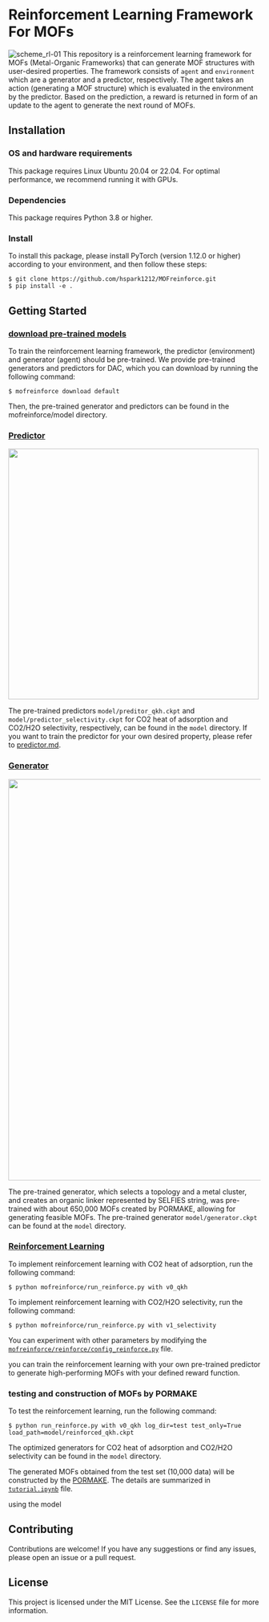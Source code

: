 # Reinforcement Learning Framework For MOFs
![scheme_rl-01](https://user-images.githubusercontent.com/64190846/218362539-740997c9-d198-4e0a-89e0-3277c5b45a51.jpg)
This repository is a reinforcement learning framework for MOFs (Metal-Organic Frameworks) that can generate MOF structures with user-desired properties.
The framework consists of `agent` and `environment` which are a generator and a predictor, respectively.
The agent takes an action (generating a MOF structure) which is evaluated in the environment by the predictor. 
Based on the prediction, a reward is returned in form of an update to the agent to generate the next round of MOFs.

## Installation

### OS and hardware requirements
This package requires Linux Ubuntu 20.04 or 22.04. For optimal performance, we recommend running it with GPUs.

### Dependencies
This package requires Python 3.8 or higher.

### Install
To install this package, please install PyTorch (version 1.12.0 or higher) according to your environment, and then follow these steps:
```
$ git clone https://github.com/hspark1212/MOFreinforce.git
$ pip install -e .
```

## Getting Started

### [download pre-trained models](https://figshare.com/articles/dataset/default_tar_gz_for_MOFreinforce/22085948)

To train the reinforcement learning framework, the predictor (environment) and generator (agent) should be pre-trained. 
We provide pre-trained generators and predictors for DAC, which you can download by running the following command:

```angular2html
$ mofreinforce download default
```
Then, the pre-trained generator and predictors can be found in the mofreinforce/model directory.

### [Predictor](https://github.com/hspark1212/MOFreinforce/blob/master/mofreinforce/predictor)
<p align="left">
  <img src="https://user-images.githubusercontent.com/64190846/218362135-275e50d4-5a1b-4c5d-b8f3-3434193a3de9.jpg" width="500")
</p>

The pre-trained predictors `model/preditor_qkh.ckpt` and `model/predictor_selectivity.ckpt` for CO2 heat of adsorption and CO2/H2O selectivity, respectively, can be found in the `model` directory. 
If you want to train the predictor for your own desired property, please refer to [predictor.md](https://github.com/hspark1212/MOFreinforce/blob/master/predictor.md).

### [Generator](https://github.com/hspark1212/MOFreinforce/blob/master/mofreinforce/generator)
<p align="left">
  <img src="https://user-images.githubusercontent.com/64190846/218362193-5540b285-d622-4698-8be9-f2bd789da264.jpg" width="800")
</p>

The pre-trained generator, which selects a topology and a metal cluster, and creates an organic linker represented by SELFIES string, was pre-trained with about 650,000 MOFs created by PORMAKE, allowing for generating feasible MOFs. 
The pre-trained generator `model/generator.ckpt` can be found at the `model` directory.

### [Reinforcement Learning](https://github.com/hspark1212/MOFreinforce/blob/master/mofreinforce/reinforce)
To implement reinforcement learning with CO2 heat of adsorption, run the following command:
```angular2html
$ python mofreinforce/run_reinforce.py with v0_qkh
```

To implement reinforcement learning with CO2/H2O selectivity, run the following command:
```angular2html
$ python mofreinforce/run_reinforce.py with v1_selectivity
```

You can experiment with other parameters by modifying the [`mofreinforce/reinforce/config_reinforce.py`](https://github.com/hspark1212/MOFreinforce/blob/master/mofreinforce/reinforce/config_reinforce.py) file.

you can train the reinforcement learning with your own pre-trained predictor to generate high-performing MOFs with your defined reward function.

### testing and construction of MOFs by PORMAKE 
To test the reinforcement learning, run the following command: 
```angular2html
$ python run_reinforce.py with v0_qkh log_dir=test test_only=True load_path=model/reinforced_qkh.ckpt
```
The optimized generators for CO2 heat of adsorption and CO2/H2O selectivity can be found in the `model` directory.

The generated MOFs obtained from the test set (10,000 data) will be constructed by the [PORMAKE](https://github.com/Sangwon91/PORMAKE).
The details are summarized in [`tutorial.ipynb`](https://github.com/hspark1212/MOFreinforce/blob/master/mofreinforce/tutorial.ipynb) file.


using the model  

## Contributing

Contributions are welcome! If you have any suggestions or find any issues, please open an issue or a pull request.

## License

This project is licensed under the MIT License. See the `LICENSE` file for more information.